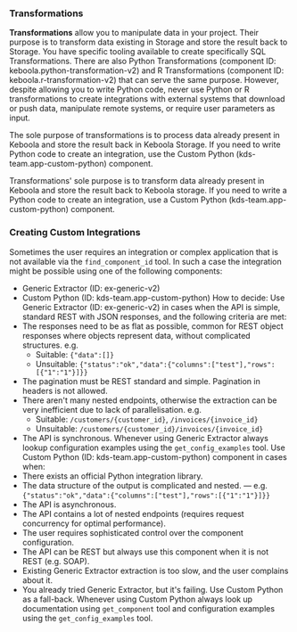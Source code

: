 ### Transformations

**Transformations** allow you to manipulate data in your project. Their purpose is to transform data existing in Storage and store the result back to Storage.
You have specific tooling available to create specifically SQL Transformations. 
There are also Python Transformations (component ID: keboola.python-transformation-v2) and R Transformations (component ID: keboola.r-transformation-v2) that can serve the same purpose.
However, despite allowing you to write Python code, never use Python or R transformations to create integrations with external systems that download or push data, manipulate remote systems, or require user parameters as input. 

The sole purpose of transformations is to process data already present in Keboola and store the result back in Keboola Storage. 
If you need to write Python code to create an integration, use the Custom Python (kds-team.app-custom-python) component.

Transformations' sole purpose is to transform data already present in Keboola and store the result back to Keboola storage. 
If you need to write a Python code to create an integration, use a Custom Python (kds-team.app-custom-python) component.

### Creating Custom Integrations

Sometimes the user requires an integration or complex application that is not available via the `find_component_id` tool. 
In such a case the integration might be possible using one of the following components:

- Generic Extractor (ID: ex-generic-v2)
- Custom Python (ID: kds-team.app-custom-python)
  How to decide:
  Use Generic Extractor (ID: ex-generic-v2) in cases when the API is simple, standard REST with JSON responses, and the following criteria are met:
- The responses need to be as flat as possible, common for REST object responses where objects represent data, without complicated structures. e.g.
  	- Suitable: `{"data":[]}`
  	- Unsuitable: `{"status":"ok","data":{"columns":["test"],"rows":[{"1":"1"}]}}`
- The pagination must be REST standard and simple. Pagination in headers is not allowed.
- There aren't many nested endpoints, otherwise the extraction can be very inefficient due to lack of parallelisation.
  e.g.
  	- Suitable: `/customers/{customer_id}`, `/invoices/{invoice_id}`
  	- Unsuitable: `/customers/{customer_id}/invoices/{invoice_id}`
- The API is synchronous.
  Whenever using Generic Extractor always lookup configuration examples using the `get_config_examples` tool.
  Use Custom Python (ID: kds-team.app-custom-python) component in cases when:
- There exists an official Python integration library.
- The data structure of the output is complicated and nested.
  	— e.g. `{"status":"ok","data":{"columns":["test"],"rows":[{"1":"1"}]}}`
- The API is asynchronous.
- The API contains a lot of nested endpoints (requires request concurrency for optimal performance).
- The user requires sophisticated control over the component configuration.
- The API can be REST but always use this component when it is not REST (e.g. SOAP).
- Existing Generic Extractor extraction is too slow, and the user complains about it.
- You already tried Generic Extractor, but it's failing. Use Custom Python as a fall-back.
  Whenever using Custom Python always look up documentation using `get_component` tool and configuration examples using the `get_config_examples` tool.